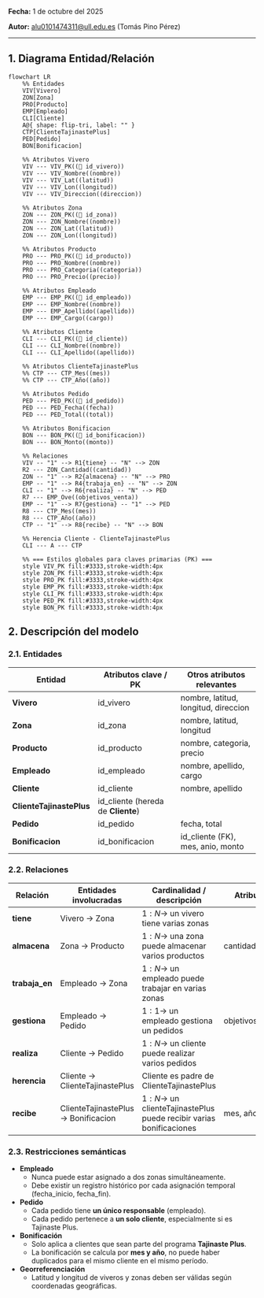 **Fecha:** 1 de octubre del 2025

**Autor:** alu0101474311@ull.edu.es (Tomás Pino Pérez)

---

## 1. Diagrama Entidad/Relación

```mermaid
flowchart LR
    %% Entidades
    VIV[Vivero]
    ZON[Zona]
    PRO[Producto]
    EMP[Empleado]
    CLI[Cliente]
	A@{ shape: flip-tri, label: "­" }
	CTP[ClienteTajinastePlus]
    PED[Pedido]
    BON[Bonificacion]

    %% Atributos Vivero
    VIV --- VIV_PK((🔑 id_vivero))
    VIV --- VIV_Nombre((nombre))
    VIV --- VIV_Lat((latitud))
    VIV --- VIV_Lon((longitud))
    VIV --- VIV_Direccion((direccion))

    %% Atributos Zona
    ZON --- ZON_PK((🔑 id_zona))
    ZON --- ZON_Nombre((nombre))
    ZON --- ZON_Lat((latitud))
    ZON --- ZON_Lon((longitud))

    %% Atributos Producto
    PRO --- PRO_PK((🔑 id_producto))
    PRO --- PRO_Nombre((nombre))
    PRO --- PRO_Categoria((categoria))
    PRO --- PRO_Precio((precio))

    %% Atributos Empleado
    EMP --- EMP_PK((🔑 id_empleado))
    EMP --- EMP_Nombre((nombre))
    EMP --- EMP_Apellido((apellido))
    EMP --- EMP_Cargo((cargo))

    %% Atributos Cliente
    CLI --- CLI_PK((🔑 id_cliente))
    CLI --- CLI_Nombre((nombre))
    CLI --- CLI_Apellido((apellido))
    
    %% Atributos ClienteTajinastePlus
    %% CTP --- CTP_Mes((mes))
    %% CTP --- CTP_Año((año))

    %% Atributos Pedido
    PED --- PED_PK((🔑 id_pedido))
    PED --- PED_Fecha((fecha))
    PED --- PED_Total((total))

    %% Atributos Bonificacion
    BON --- BON_PK((🔑 id_bonificacion))
    BON --- BON_Monto((monto))

    %% Relaciones
    VIV -- "1" --> R1{tiene} -- "N" --> ZON
    R2 --- ZON_Cantidad((cantidad))
    ZON -- "1" --> R2{almacena} -- "N" --> PRO
    EMP -- "1" --> R4{trabaja_en} -- "N" --> ZON
    CLI -- "1" --> R6{realiza} -- "N" --> PED
    R7 --- EMP_Ove((objetivos_venta))
    EMP -- "1" --> R7{gestiona} -- "1" --> PED
    R8 --- CTP_Mes((mes))
    R8 --- CTP_Año((año))
    CTP -- "1" --> R8{recibe} -- "N" --> BON
    
    %% Herencia Cliente - ClienteTajinastePlus
    CLI --- A --- CTP

    %% === Estilos globales para claves primarias (PK) ===
    style VIV_PK fill:#3333,stroke-width:4px
    style ZON_PK fill:#3333,stroke-width:4px
    style PRO_PK fill:#3333,stroke-width:4px
    style EMP_PK fill:#3333,stroke-width:4px
    style CLI_PK fill:#3333,stroke-width:4px
    style PED_PK fill:#3333,stroke-width:4px
    style BON_PK fill:#3333,stroke-width:4px
```

## 2. Descripción del modelo

### 2.1. Entidades

| Entidad                  | Atributos clave / PK               | Otros atributos relevantes           |
| ------------------------ | ---------------------------------- | ------------------------------------ |
| **Vivero**               | id_vivero                          | nombre, latitud, longitud, direccion |
| **Zona**                 | id_zona                            | nombre, latitud, longitud            |
| **Producto**             | id_producto                        | nombre, categoria, precio            |
| **Empleado**             | id_empleado                        | nombre, apellido, cargo              |
| **Cliente**              | id_cliente                         | nombre, apellido                     |
| **ClienteTajinastePlus** | id_cliente (hereda de **Cliente**) |                                      |
| **Pedido**               | id_pedido                          | fecha, total                         |
| **Bonificacion**         | id_bonificacion                    | id_cliente (FK), mes, anio, monto    |

### 2.2. Relaciones

| Relación       | Entidades involucradas                          | Cardinalidad / descripción                                                   | Atributos       |
| -------------- | ----------------------------------------------- | ---------------------------------------------------------------------------- | --------------- |
| **tiene**      | Vivero $\rightarrow$ Zona                       | $1:N\rightarrow$ un vivero tiene varias zonas                                |                 |
| **almacena**   | Zona $\rightarrow$ Producto                     | $1:N\rightarrow$ una zona puede almacenar varios productos                   | cantidad        |
| **trabaja_en** | Empleado $\rightarrow$ Zona                     | $1:N\rightarrow$ un empleado puede trabajar en varias zonas                  |                 |
| **gestiona**   | Empleado $\rightarrow$ Pedido                   | $1:1\rightarrow$ un empleado gestiona un pedidos                             | objetivos_venta |
| **realiza**    | Cliente $\rightarrow$ Pedido                    | $1:N\rightarrow$ un cliente puede realizar varios pedidos                    |                 |
| **herencia**   | Cliente $\rightarrow$ ClienteTajinastePlus      | Cliente es padre de ClienteTajinastePlus                                     |                 |
| **recibe**     | ClienteTajinastePlus $\rightarrow$ Bonificacion | $1:N\rightarrow$ un clienteTajinastePlus puede recibir varias bonificaciones | mes, año        |

### 2.3. Restricciones semánticas

- **Empleado**
    - Nunca puede estar asignado a dos zonas simultáneamente.
    - Debe existir un registro histórico por cada asignación temporal (fecha_inicio, fecha_fin).
- **Pedido**
    - Cada pedido tiene **un único responsable** (empleado).
    - Cada pedido pertenece a **un solo cliente**, especialmente si es Tajinaste Plus.
- **Bonificación**
    - Solo aplica a clientes que sean parte del programa **Tajinaste Plus**.
    - La bonificación se calcula por **mes y año**, no puede haber duplicados para el mismo cliente en el mismo período.
- **Georreferenciación**
    - Latitud y longitud de viveros y zonas deben ser válidas según coordenadas geográficas.